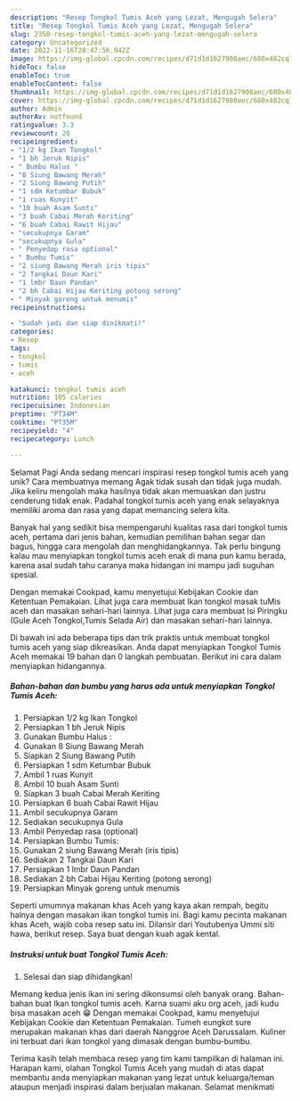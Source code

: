 ```yaml
---
description: "Resep Tongkol Tumis Aceh yang Lezat, Mengugah Selera"
title: "Resep Tongkol Tumis Aceh yang Lezat, Mengugah Selera"
slug: 2350-resep-tongkol-tumis-aceh-yang-lezat-mengugah-selera
category: Uncategorized
date: 2022-11-16T20:47:56.942Z
image: https://img-global.cpcdn.com/recipes/d71d1d1627908aec/680x482cq70/tongkol-tumis-aceh-foto-resep-utama.jpg
hideToc: false
enableToc: true
enableTocContent: false
thumbnail: https://img-global.cpcdn.com/recipes/d71d1d1627908aec/680x482cq70/tongkol-tumis-aceh-foto-resep-utama.jpg
cover: https://img-global.cpcdn.com/recipes/d71d1d1627908aec/680x482cq70/tongkol-tumis-aceh-foto-resep-utama.jpg
author: Admin
authorAv: notfound
ratingvalue: 3.3
reviewcount: 20
recipeingredient:
- "1/2 kg Ikan Tongkol"
- "1 bh Jeruk Nipis"
- " Bumbu Halus "
- "8 Siung Bawang Merah"
- "2 Siung Bawang Putih"
- "1 sdm Ketumbar Bubuk"
- "1 ruas Kunyit"
- "10 buah Asam Sunti"
- "3 buah Cabai Merah Keriting"
- "6 buah Cabai Rawit Hijau"
- "secukupnya Garam"
- "secukupnya Gula"
- " Penyedap rasa optional"
- " Bumbu Tumis"
- "2 siung Bawang Merah iris tipis"
- "2 Tangkai Daun Kari"
- "1 lmbr Daun Pandan"
- "2 bh Cabai Hijau Keriting potong serong"
- " Minyak goreng untuk menumis"
recipeinstructions:

- "Sudah jadi dan siap dinikmati!"
categories:
- Resep
tags:
- tongkol
- tumis
- aceh

katakunci: tongkol tumis aceh 
nutrition: 105 calories
recipecuisine: Indonesian
preptime: "PT34M"
cooktime: "PT35M"
recipeyield: "4"
recipecategory: Lunch

---
```



Selamat Pagi Anda sedang mencari inspirasi resep tongkol tumis aceh yang unik? Cara membuatnya memang Agak tidak susah dan tidak juga mudah. Jika keliru mengolah maka hasilnya tidak akan memuaskan dan justru cenderung tidak enak. Padahal tongkol tumis aceh yang enak selayaknya memiliki aroma dan rasa yang dapat memancing selera kita.


Banyak hal yang sedikit bisa mempengaruhi kualitas rasa dari tongkol tumis aceh, pertama dari jenis bahan, kemudian pemilihan bahan segar dan bagus, hingga cara mengolah dan menghidangkannya. Tak perlu bingung kalau mau menyiapkan tongkol tumis aceh enak di mana pun kamu berada, karena asal sudah tahu caranya maka hidangan ini mampu jadi suguhan spesial.

Dengan memakai Cookpad, kamu menyetujui Kebijakan Cookie dan Ketentuan Pemakaian. Lihat juga cara membuat Ikan tongkol masak tuMis aceh dan masakan sehari-hari lainnya. Lihat juga cara membuat Isi Piringku (Gule Aceh Tongkol,Tumis Selada Air) dan masakan sehari-hari lainnya.


Di bawah ini ada beberapa tips dan trik praktis untuk membuat tongkol tumis aceh yang siap dikreasikan. Anda dapat menyiapkan Tongkol Tumis Aceh memakai 19 bahan dan 0 langkah pembuatan. Berikut ini cara dalam menyiapkan hidangannya.

<!--inarticleads1-->

##### Bahan-bahan dan bumbu yang harus ada untuk menyiapkan Tongkol Tumis Aceh:

1. Persiapkan 1/2 kg Ikan Tongkol
1. Persiapkan 1 bh Jeruk Nipis
1. Gunakan  Bumbu Halus :
1. Gunakan 8 Siung Bawang Merah
1. Siapkan 2 Siung Bawang Putih
1. Persiapkan 1 sdm Ketumbar Bubuk
1. Ambil 1 ruas Kunyit
1. Ambil 10 buah Asam Sunti
1. Siapkan 3 buah Cabai Merah Keriting
1. Persiapkan 6 buah Cabai Rawit Hijau
1. Ambil secukupnya Garam
1. Sediakan secukupnya Gula
1. Ambil  Penyedap rasa (optional)
1. Persiapkan  Bumbu Tumis:
1. Gunakan 2 siung Bawang Merah (iris tipis)
1. Sediakan 2 Tangkai Daun Kari
1. Persiapkan 1 lmbr Daun Pandan
1. Sediakan 2 bh Cabai Hijau Keriting (potong serong)
1. Persiapkan  Minyak goreng untuk menumis


Seperti umumnya makanan khas Aceh yang kaya akan rempah, begitu halnya dengan masakan ikan tongkol tumis ini. Bagi kamu pecinta makanan khas Aceh, wajib coba resep satu ini. Dilansir dari Youtubenya Ummi siti hawa, berikut resep. Saya buat dengan kuah agak kental. 

<!--inarticleads2-->

##### Instruksi untuk buat Tongkol Tumis Aceh:


1. Selesai dan siap dihidangkan!

Memang kedua jenis ikan ini sering dikonsumsi oleh banyak orang. Bahan-bahan buat Ikan tongkol tumis aceh. Karna suami aku org aceh, jadi kudu bisa masakan aceh 😁 Dengan memakai Cookpad, kamu menyetujui Kebijakan Cookie dan Ketentuan Pemakaian. Tumeh eungkot sure merupakan makanan khas dari daerah Nanggroe Aceh Darussalam. Kuliner ini terbuat dari ikan tongkol yang dimasak dengan bumbu-bumbu. 

Terima kasih telah membaca resep yang tim kami tampilkan di halaman ini. Harapan kami, olahan Tongkol Tumis Aceh yang mudah di atas dapat membantu anda menyiapkan makanan yang lezat untuk keluarga/teman ataupun menjadi inspirasi dalam berjualan makanan. Selamat menikmati
